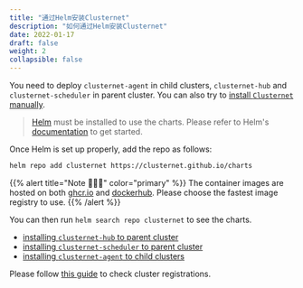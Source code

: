 ```yaml
---
title: "通过Helm安装Clusternet"
description: "如何通过Helm安装Clusternet"
date: 2022-01-17
draft: false
weight: 2
collapsible: false
---
```


You need to deploy `clusternet-agent` in child clusters, `clusternet-hub` and `clusternet-scheduler` in parent cluster.
You can also try to [install `Clusternet` manually](/docs/getting-started/install-the-hard-way/).

> [Helm](https://helm.sh) must be installed to use the charts. Please refer to Helm's [documentation](https://helm.sh/docs/) to get started.

Once Helm is set up properly, add the repo as follows:

```bash
helm repo add clusternet https://clusternet.github.io/charts
```

{{% alert title="Note 🐳🐳🐳" color="primary" %}}
The container images are hosted on both [ghcr.io](https://github.com/orgs/clusternet/packages) and [dockerhub](https://hub.docker.com/u/clusternet).
Please choose the fastest image registry to use.
{{% /alert %}}

You can then run `helm search repo clusternet` to see the charts.

- [installing `clusternet-hub` to parent cluster](https://github.com/clusternet/charts/tree/main/charts/clusternet-hub)
- [installing `clusternet-scheduler` to parent cluster](https://github.com/clusternet/charts/tree/main/charts/clusternet-scheduler)
- [installing `clusternet-agent` to child clusters](https://github.com/clusternet/charts/tree/main/charts/clusternet-agent)

Please follow [this guide](/zh-cn/docs/tutorials/cluster-management/checking-cluster-registration/) to check cluster registrations.
